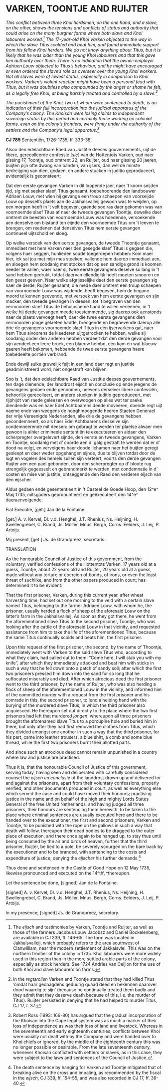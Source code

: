 # VARKEN, TOONTJE AND RUIJTER

*This conflict between three Khoi herdsmen, on the one hand, and a slave, on the other, shows the tensions and conflicts of status and authority that could arise on the many burgher farms where both slave and Khoi labourers worked.[^1] The 17-year-old Khoi Varken objected to the way in which the slave Titus scolded and beat him, and found immediate support from his fellow Khoi herders. We do not know anything about Titus, but it is likely that he was older than the young Khoi labourers and that this gave him authority over them. There is no indication that the owner-employer Adriaen Louw objected to Titus’s behaviour, and he might have encouraged or even ordered the slave’s role as overseer over the young Khoi workers. Not all slaves were of lowest status, especially in comparison to Khoi workers. Varken’s violent reaction might have been a personal feud with Titus, but it was doubtless also compounded by the anger or shame he felt, as a legally free Khoi, at being harshly treated and controlled by a slave.[^2]*

*The punishment of the Khoi, two of whom were sentenced to death, is an indication of their full incorporation into the judicial apparatus of the Company’s colony. The Khoisan were losing claims to independent sovereign status by this period and certainly those working on colonial farms, even on the colony’s frontiers, were firmly under the authority of the settlers and the Company’s legal apparatus.[^3]*

**CJ 785** Sententiën, 1726-1735, ff. 333-38.

Alsoo den edelachtbare Raed van Justitie deeses gouvernements, uijt de libere, gerecolleerde confessie \[*sic*\] van de Hottentots Varken, oud naer gissing 17, Toontje, oud omtrent 22, en Ruijter, oud naer gissing 20 jaeren, buijten pijn ofte dwang van banden, van ijsers, dan wel de minste bedreijging van dien, gedaen, en andere stucken in juditio geproduceert, evidentelijk is geconsteert:

Dat den eerste gevangen Varken in dit loopende jaer, naer ’t koorn snijden tijd, sig met seeker slaef, Titus genaamt, toebehoorende den landbouwer Adriaen Louw, met wien hij gevange een troup schaepen van voorseijde Louw op desselfs plaets aan de Jakhalsvalleij gewoon was te weijden, op een morgen heeft in ’t velt begeven, gaende soo ras daer gekomen was van voornoemde slaef Titus af naer de tweede gevangen Toontje, dewelke daer omtrent de beesten van voornoemde Louw was hoedende, versoekende aen denselve om bijstand ten eijnde den voornoemde Titus om ’t leeven te brengen, om reedenen dat denselven Titus hem eerste gevangen continueel uijtschold en sloeg.

Op welke versoek van den eerste gevangen, de tweede Thoontje genaamt, immediaet met hem Varken naer den gesegde slaef Titus is gegaen die, volgens haer seggen, hunlieden soude toegeroepen hebben: Kom maer hier, ick sal jou met mijn mes steeken, vallende hem daerop immediaet aen, en sloegen hem soodanig met stocken dat op een sandige grond is koomen needer te vallen, waer naer sij twee eerste gevangens deselve so lang in ’t sand hebben gedrukt, totdat daervan ellendiglijk heeft moeten smooren en den geest geeven. Naar welke afgrijsselijke daet den eerste gevangen sig naer de derde, Ruijter genaamt, die mede daer omtrent een troup schaepen van voornoemde Louw was wijdende, heeft begeven, hem de begane moord te kennen geevende, met versoek van hem eerste gevangen en sijn macker, den tweede gevangen in deesen, tot ’t begraven van den vermoorden slaef Titus de behulpsaeme hand te willen verleenen, in ’t welke hij derde gevangen meede toestemmende, sig daerop ook aenstonds naer de plaets vervoegt heeft, daer die twee eerste gevangens dien vermoorden jonge gelaeten hadde, brengende en begraevende daerop alle drie de gevangens voornoemde slaef Titus in een ijservarkens gat, naer hem Titus alvoorens de kleederen uijtgetrocken te hebben, welke sij soodanig onder den anderen hebben verdeelt dat den derde gevangen voor sijn aendeel een leere broek, een blaeuw hembd, een kam en wat blaeuw gaeren heeft bekomen, hebbende de twee eerste gevangens haere toebedeelte portiën verbrand.

Ende dewijl sulke gruwelijk feijt in een land daer regt en justitie geadministreerd word, niet ongestraft kan blijven.

Soo is ’t, dat den edelachtbare Raed van Justitie deeses gouvernements, ten dage dienende, der landdrost eijsch en conclusie op ende jeegens de gevangens gedaen ende genoomen, neevens derselver libere confessiën, behoorlijk gerecolleert, en andere stucken in juditio geproduceert, met rijphijdt van raede geleesen en overwoogen op alles wat ter saeke diendende was en haer Edel Achtbaarens deede moveeren, doende regt uijt naeme ende van weegens de hooghmoogende heeren Staeten Generael der vrije Vereenigde Nederlanden, alle drie de gevangens hebben gecondemneert, so als haer Edel Achtbaarens desselve sijn condemneerende mit deesen: om gebragt te werden ter plaetse alwaer men gewoon is alhier crimineele sententiën te executeeren en aldaer den scherpregter overgelevert sijnde, den eerste en tweede gevangens, Varken en Toontje, soodanig met d’ coorde aen d’ galg gestraft te werden dat er d’ dood na volgt, en vervolgens haer doode lichamen naer het buijten geregt gesleept en daer weder opgehangen sijnde, dus te blijven totdat door de lugt en vogelen des hemels sullen sijn verteert, voorts den derde gevangen Ruijter aen een pael gebonden, door den scherpregter op d’ bloote rug strengelijk gegeesselt en gebrandmerkt te werden, met condemnatie in d’ costen en mise van justitie, ontseggende den Raed den verderen eijsch van den eijscher.

Aldus gedaen ende gesententieert in ’t Casteel de Goede Hoop, den 12^e^ Maij 1735, mitsgaders gepronuntieert en geëxecuteert den 14^e^ daeraenvolgende.

Fiat Executie, \[get.\] Jan de la Fontaine.

\[get.\] A. v. Kervel, Dl. v.d. Henghel, J.T. Rhenius, Ns. Heijning, H. Swellengrebel, C. Brand, Js. Möller, Mnus. Bergh, Corns. Eelders, J. Leij, P. Artoijs.

Mij present, \[get.\] Js. de Grandpreez, secretaris.

TRANSLATION

As the honourable Council of Justice of this government, from the voluntary, verified confessions of the Hottentots Varken, 17 years old at a guess, Toontje, about 22 years old and Ruijter, 20 years old at a guess, made without any torture or coercion of bonds, of irons, or even the least threat of suchlike, and from the other papers produced in court; has determined it to be evident:

That the first prisoner, Varken, during this current year, after wheat harvesting time, had set out one morning to the veld with a certain slave named Titus, belonging to the farmer Adriaen Louw, with whom he, the prisoner, usually herded a flock of sheep of the aforesaid Louw on the latter’s farm in the Jakhalsvalleij. As soon as they got there, he went from the aforementioned slave Titus to the second prisoner, Toontje, who was looking after the cattle of the aforesaid Louw in that vicinity, and requested assistance from him to take the life of the aforementioned Titus, because the same Titus continually scolds and beats him, the first prisoner.

Upon this request of the first prisoner, the second, by the name of Thoontje, immediately went with Varken to the said slave Titus who, according to what they claim, had called out to them: “Come here, I will stab you with my knife”, after which they immediately attacked and beat him with sticks in such a way that he fell down onto a patch of sandy soil; after which the first two prisoners pressed him down into the sand for so long that he suffocated miserably and died. After which atrocious deed the first prisoner went to the third prisoner, by the name of Ruijter, who was also herding a flock of sheep of the aforementioned Louw in the vicinity, and informed him of the committed murder with a request from the first prisoner and his comrade in this, the second prisoner, to lend a helping hand with the burying of the murdered slave Titus, in which the third prisoner also acquiesced. He thereupon set out directly to the place where the two first prisoners had left that murdered *jongen*, whereupon all three prisoners brought the aforenamed slave Titus to a porcupine hole and buried him in there, but only after they had first removed the clothes from Titus, which they divided amongst one another in such a way that the third prisoner, for his part, came into leather trousers, a blue shirt, a comb and some blue thread, while the first two prisoners burnt their allotted parts.

And since such an atrocious deed cannot remain unpunished in a country where law and justice are practised.

Thus it is, that the honourable Council of Justice of this government, serving today, having seen and deliberated with carefully considered counsel the *eijsch en conclusie* of the landdrost drawn up and delivered for and against the prisoners, apart from their voluntary confessions, properly verified, and other documents produced in court, as well as everything else which served the case and could have moved their honours; practising justice in the name and on behalf of the high and mighty Lords States General of the free United Netherlands, and having judged all three prisoners, their honours are sentencing them herewith: to be taken to the place where criminal sentences are usually executed here and there to be handed over to the executioner, the first and second prisoners, Varken and Toontje, to be punished with the rope on the gallows in such a way that death will follow, thereupon their dead bodies to be dragged to the outer place of execution, and there once again to be hanged up, to stay thus until being consumed by the air and birds of heaven, further that the third prisoner, Ruijter, be tied to a pole, be severely scourged on the bare back by the executioner and to be branded, with sentencing to the costs and expenditure of justice, denying the *eijscher* his further demands.[^4]

Thus done and sentenced in the Castle of Good Hope on 12 May 1735, likewise pronounced and executed on the 14^th\ ^thereupon.

Let the sentence be done, \[signed\] Jan de la Fontaine.

\[signed\] A. v. Kervel, Dl. v.d. Henghel, J.T. Rhenius, Ns. Heijning, H. Swellengrebel, C. Brand, Js. Möller, Mnus. Bergh, Corns. Eelders, J. Leij, P. Artoijs.

In my presence, \[signed\] Js. de Grandpreez, secretary.

[^1]: The *eijsch* and testimonies by Varken, Toontje and Ruijter, as well as those of the farmers Jacobus Louw Jacobsz and Daniel Bockelenberg, are available in CJ 339, ff. 146-65. The farm was located in Jakhalsvalleij, which probably refers to the area southwest of Clanwilliam, near the modern settlement of Jakkalsvlei. This was on the northern frontier of the colony in 1735. Khoi labourers were more widely used in this region than in the more settled arable parts of the colony, especially as stock herders. See 1724 Andries van Ceijlon for the use of both Khoi and slave labourers on farms.

[^2]: In the *regtsrollen* Varken and Toontje stated that they had killed Titus ‘omdat haar gedaagdens geduurig quaad deed en bekennen daarover dood waardig te sijn’ (because he continually treated them badly and they admit that they deserve death because of this, i.e. the murder of Titus). Ruijter persisted in denying that he had helped to murder Titus, CJ 17, f. 37.

[^3]: Robert Ross (1993: 166-80) has argued that the gradual incorporation of the Khoisan into the Cape legal system was as much a marker of their loss of independence as was their loss of land and livestock. Whereas in the seventeenth and early eighteenth centuries, conflicts between Khoi were usually not dealt with by the Company and were handed over to Khoi chiefs or ignored, by the middle of the eighteenth century this was no longer possible or desirable. From the late seventeenth century, whenever Khoisan conflicted with settlers or slaves, as in this case, they were subject to the laws and sentences of the Council of Justice.

[^4]:  The death sentence by hanging for Varken and Toontje mitigated that of breaking alive on the cross and impaling, as recommended by the fiscal in the *eijsch*, CJ 339, ff. 154-55, and was also recorded in CJ 17, ff. 39-40.